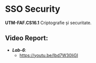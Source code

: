 # SSO Security

**UTM-FAF.CS16.1** Criptografie și securitate.

## Video Report:

* ***Lab-6***:
    * https://youtu.be/Ibd7W30liGI
